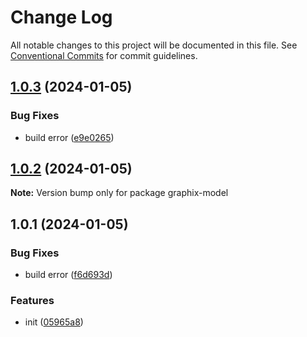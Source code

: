 # Change Log

All notable changes to this project will be documented in this file.
See [Conventional Commits](https://conventionalcommits.org) for commit guidelines.

## [1.0.3](https://github.com/graphix-editor/Graphix/compare/v1.0.2...v1.0.3) (2024-01-05)


### Bug Fixes

* build error ([e9e0265](https://github.com/graphix-editor/Graphix/commit/e9e026505237e29f15fd139b6fb0e2eb77b0161f))





## [1.0.2](https://github.com/graphix-editor/Graphix/compare/v1.0.1...v1.0.2) (2024-01-05)

**Note:** Version bump only for package graphix-model





## 1.0.1 (2024-01-05)


### Bug Fixes

* build error ([f6d693d](https://github.com/graphix-editor/Graphix/commit/f6d693db2eb1371dee9106b4ab46be00d09896d3))


### Features

* init ([05965a8](https://github.com/graphix-editor/Graphix/commit/05965a83f7d176af154b30a9c4778bb66bc91841))
